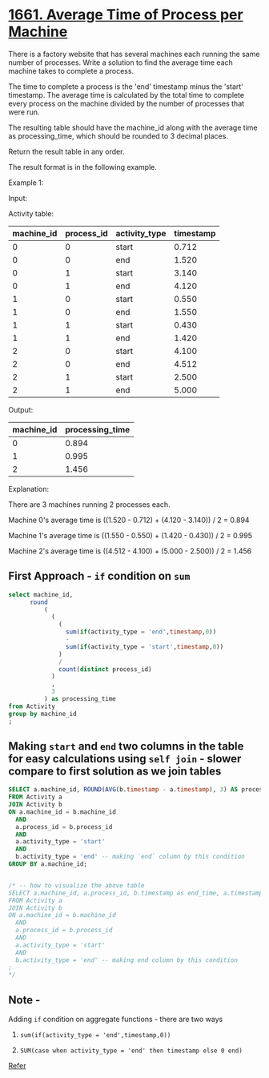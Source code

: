 # [1661. Average Time of Process per Machine](https://leetcode.com/problems/average-time-of-process-per-machine/)

There is a factory website that has several machines each running the same number of processes. Write a solution to find the average time each machine takes to complete a process.

The time to complete a process is the 'end' timestamp minus the 'start' timestamp. The average time is calculated by the total time to complete every process on the machine divided by the number of processes that were run.

The resulting table should have the machine_id along with the average time as processing_time, which should be rounded to 3 decimal places.

Return the result table in any order.

The result format is in the following example.

 

Example 1:

Input: 

Activity table:

| machine_id | process_id | activity_type | timestamp |
|------------|------------|---------------|-----------|
| 0          | 0          | start         | 0.712     |
| 0          | 0          | end           | 1.520     |
| 0          | 1          | start         | 3.140     |
| 0          | 1          | end           | 4.120     |
| 1          | 0          | start         | 0.550     |
| 1          | 0          | end           | 1.550     |
| 1          | 1          | start         | 0.430     |
| 1          | 1          | end           | 1.420     |
| 2          | 0          | start         | 4.100     |
| 2          | 0          | end           | 4.512     |
| 2          | 1          | start         | 2.500     |
| 2          | 1          | end           | 5.000     |

Output: 

| machine_id | processing_time |
|------------|-----------------|
| 0          | 0.894           |
| 1          | 0.995           |
| 2          | 1.456           |

Explanation: 

There are 3 machines running 2 processes each.

Machine 0's average time is ((1.520 - 0.712) + (4.120 - 3.140)) / 2 = 0.894

Machine 1's average time is ((1.550 - 0.550) + (1.420 - 0.430)) / 2 = 0.995

Machine 2's average time is ((4.512 - 4.100) + (5.000 - 2.500)) / 2 = 1.456

## First Approach  - `if` condition on `sum`

```sql
select machine_id, 
      round
          (
            (
              (
                sum(if(activity_type = 'end',timestamp,0)) 
                - 
                sum(if(activity_type = 'start',timestamp,0))
              )
              /
              count(distinct process_id)
            )
            ,
            3
          ) as processing_time
from Activity
group by machine_id
;
```

## Making `start` and `end` two columns in the table for easy calculations using `self join` - slower compare to first solution as we join tables

```sql
SELECT a.machine_id, ROUND(AVG(b.timestamp - a.timestamp), 3) AS processing_time
FROM Activity a
JOIN Activity b
ON a.machine_id = b.machine_id
  AND
  a.process_id = b.process_id
  AND
  a.activity_type = 'start'
  AND
  b.activity_type = 'end' -- making `end` column by this condition
GROUP BY a.machine_id;


/* -- how to visualize the above table
SELECT a.machine_id, a.process_id, b.timestamp as end_time, a.timestamp as start_time
FROM Activity a
JOIN Activity b
ON a.machine_id = b.machine_id
  AND
  a.process_id = b.process_id
  AND
  a.activity_type = 'start'
  AND
  b.activity_type = 'end' -- making end column by this condition
;
*/

```

## Note -

Adding `if` condition on aggregate functions - there are two ways 

1. `sum(if(activity_type = 'end',timestamp,0))`

2. `SUM(case when activity_type = 'end' then timestamp else 0 end)`

[Refer](https://stackoverflow.com/questions/13075505/mysql-is-it-possible-to-sum-if-or-to-count-if)
